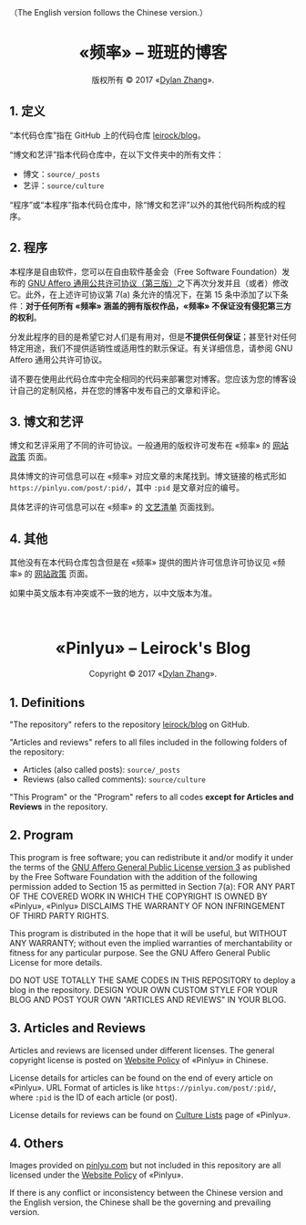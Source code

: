 （The English version follows the Chinese version.）

# <div align="center">«频率» – 班班的博客</div>

<p align="center">版权所有 © 2017 «<a href="https://dlzhang.com">Dylan Zhang</a>».</p>

## 1. 定义

“本代码仓库”指在 GitHub 上的代码仓库 [leirock/blog](https://github.com/leirock/blog)。

“博文和艺评”指本代码仓库中，在以下文件夹中的所有文件：

- 博文：`source/_posts`
- 艺评：`source/culture`

“程序”或“本程序”指本代码仓库中，除“博文和艺评”以外的其他代码所构成的程序。

## 2. 程序

本程序是自由软件，您可以在自由软件基金会（Free Software Foundation）发布的 [GNU Affero 通用公共许可协议（第三版）](https://www.gnu.org/licenses/agpl-3.0.html)之下再次分发并且（或者）修改它。此外，在上述许可协议第 7(a) 条允许的情况下，在第 15 条中添加了以下条件：**对于任何所有 «频率» 涵盖的拥有版权作品，«频率» 不保证没有侵犯第三方的权利**。

分发此程序的目的是希望它对人们是有用对，但是**不提供任何保证**；甚至针对任何特定用途，我们不提供适销性或适用性的默示保证。有关详细信息，请参阅 GNU Affero 通用公共许可协议。

请不要在使用此代码仓库中完全相同的代码来部署您对博客。您应该为您的博客设计自己的定制风格，并在您的博客中发布自己的文章和评论。

## 3. 博文和艺评

博文和艺评采用了不同的许可协议。一般通用的版权许可发布在 «频率» 的 [网站政策](https://pinlyu.com/policy/) 页面。

具体博文的许可信息可以在 «频率» 对应文章的末尾找到。博文链接的格式形如 `https://pinlyu.com/post/:pid/`，其中 `:pid` 是文章对应的编号。

具体艺评的许可信息可以在 «频率» 的 [文艺清单](https://pinlyu.com/culture/) 页面找到。

## 4. 其他

其他没有在本代码仓库包含但是在 «频率» 提供的图片许可信息许可协议见 «频率» 的 [网站政策](https://pinlyu.com/policy/) 页面。

如果中英文版本有冲突或不一致的地方，以中文版本为准。

<br />

# <div align="center">«Pinlyu» – Leirock's Blog</div>

<p align="center">Copyright © 2017 «<a href="https://dlzhang.com">Dylan Zhang</a>».</p>

## 1. Definitions

"The repository" refers to the repository [leirock/blog](https://github.com/leirock/blog) on GitHub.

"Articles and reviews" refers to all files included in the following folders of the repository:

- Articles (also called posts): `source/_posts`
- Reviews (also called comments): `source/culture`

"This Program" or the "Program" refers to all codes **except for Articles and Reviews** in the repository.

## 2. Program

This program is free software; you can redistribute it and/or modify it under the terms of the [GNU Affero General Public License version 3](https://www.gnu.org/licenses/agpl-3.0.html) as published by the Free Software Foundation with the addition of the following permission added to Section 15 as permitted in Section 7(a): FOR ANY PART OF THE COVERED WORK IN WHICH THE COPYRIGHT IS OWNED BY «Pinlyu», «Pinlyu» DISCLAIMS THE WARRANTY OF NON INFRINGEMENT OF THIRD PARTY RIGHTS.

This program is distributed in the hope that it will be useful, but WITHOUT ANY WARRANTY; without even the implied warranties of merchantability or fitness for any particular purpose. See the GNU Affero General Public License for more details.

DO NOT USE TOTALLY THE SAME CODES IN THIS REPOSITORY to deploy a blog in the repository. DESIGN YOUR OWN CUSTOM STYLE FOR YOUR BLOG AND POST YOUR OWN "ARTICLES AND REVIEWS" IN YOUR BLOG.

## 3. Articles and Reviews

Articles and reviews are licensed under different licenses. The general copyright license is posted on [Website Policy](https://pinlyu.com/policy/) of «Pinlyu» in Chinese.

License details for articles can be found on the end of every article on «Pinlyu». URL Format of articles is like `https://pinlyu.com/post/:pid/`, where `:pid` is the ID of each article (or post).

License details for reviews can be found on [Culture Lists](https://pinlyu.com/culture/) page of «Pinlyu».

## 4. Others

Images provided on [pinlyu.com](https://pinlyu.com) but not included in this repository are all licensed under the [Website Policy](https://pinlyu.com/policy/) of «Pinlyu».

If there is any conflict or inconsistency between the Chinese version and the English version, the Chinese shall be the governing and prevailing version.
